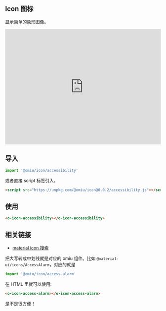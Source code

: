 ## Icon 图标 

显示简单的象形图像。

<iframe height="372" style="width: 100%;" scrolling="yes" title="OMIU Link" src="https://tencent.github.io/omi/components/icon/demos/icon.html" frameborder="no" allowtransparency="true" allowfullscreen="true" loading="lazy">
</iframe>

## 导入

```js
import '@omiu/icon/accessibility'
```

或者直接 script 标签引入。


```html
<script src="https://unpkg.com/@omiu/icon@0.0.2/accessibility.js"></script> 
```

## 使用

```html
<o-icon-accessibility></o-icon-accessibility>
```

## 相关链接

* [material icon 搜索](https://material-ui.com/zh/components/material-icons/) 

把大写转成中划线就是对应的 omiu 组件。比如 `@material-ui/icons/AccessAlarm`，对应的就是

```js
import '@omiu/icon/access-alarm'
```

在 HTML 里就可以使用:

```html
<o-icon-access-alarm></o-icon-access-alarm>
```

是不是很方便！
